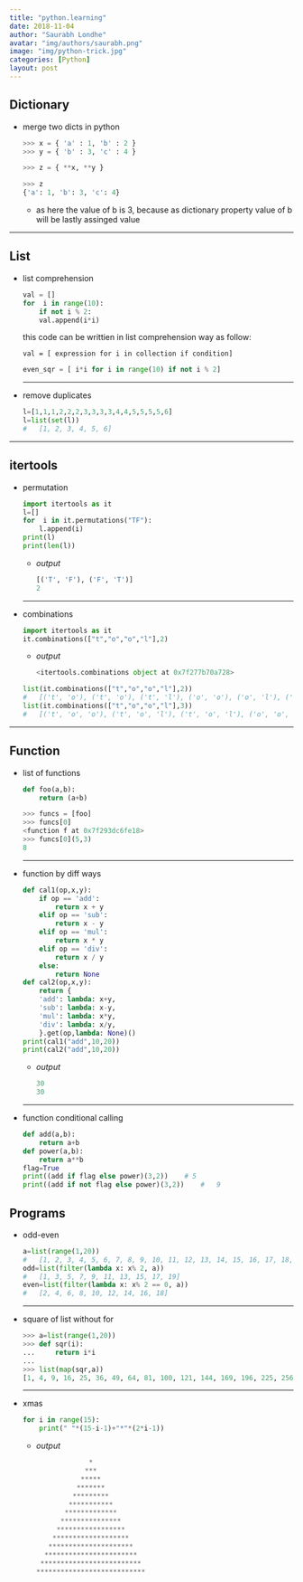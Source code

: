 ```yaml
---
title: "python.learning"
date: 2018-11-04
author: "Saurabh Londhe"
avatar: "img/authors/saurabh.png"
image: "img/python-trick.jpg"
categories: [Python]
layout: post
---
```


## Dictionary

- merge two dicts in python

  ```python
  >>> x = { 'a' : 1, 'b' : 2 }
  >>> y = { 'b' : 3, 'c' : 4 }

  >>> z = { **x, **y }

  >>> z
  {'a': 1, 'b': 3, 'c': 4}
  ```

  - as here the value of b is 3, because as dictionary property value of b will be lastly assinged value

---

## List

- list comprehension

  ```python
  val = []
  for  i in range(10):
      if not i % 2:
      val.append(i*i)
  ```

  this code can be writtien in list comprehension way as follow:

  `val = [ expression for i in collection if condition]`

  ```python
  even_sqr = [ i*i for i in range(10) if not i % 2]
  ```

  ***

- remove duplicates
  ```python
  l=[1,1,1,2,2,2,3,3,3,3,4,4,5,5,5,5,6]
  l=list(set(l))
  #   [1, 2, 3, 4, 5, 6]
  ```

---

## itertools

- permutation

  ```python
  import itertools as it
  l=[]
  for  i in it.permutations("TF"):
      l.append(i)
  print(l)
  print(len(l))
  ```

  - _output_
    ```python
    [('T', 'F'), ('F', 'T')]
    2
    ```

  ***

- combinations
  ```python
  import itertools as it
  it.combinations(["t","o","o","l"],2)
  ```
  - _output_
    ```python
    <itertools.combinations object at 0x7f277b70a728>
    ```
  ```python
  list(it.combinations(["t","o","o","l"],2))
  #   [('t', 'o'), ('t', 'o'), ('t', 'l'), ('o', 'o'), ('o', 'l'), ('o', 'l')]
  list(it.combinations(["t","o","o","l"],3))
  #   [('t', 'o', 'o'), ('t', 'o', 'l'), ('t', 'o', 'l'), ('o', 'o', 'l')]
  ```

---

## Function

- list of functions

  ```python
  def foo(a,b):
      return (a+b)
  ```

  ```python
  >>> funcs = [foo]
  >>> funcs[0]
  <function f at 0x7f293dc6fe18>
  >>> funcs[0](5,3)
  8
  ```

  ***

- function by diff ways

  ```python
  def cal1(op,x,y):
      if op == 'add':
          return x + y
      elif op == 'sub':
          return x - y
      elif op == 'mul':
          return x * y
      elif op == 'div':
          return x / y
      else:
          return None
  def cal2(op,x,y):
      return {
      'add': lambda: x+y,
      'sub': lambda: x-y,
      'mul': lambda: x*y,
      'div': lambda: x/y,
      }.get(op,lambda: None)()
  print(cal1("add",10,20))
  print(cal2("add",10,20))
  ```

  - _output_
    ```python
    30
    30
    ```

  ***

- function conditional calling
  ```python
  def add(a,b):
      return a+b
  def power(a,b):
      return a**b
  flag=True
  print((add if flag else power)(3,2))    # 5
  print((add if not flag else power)(3,2))    #   9
  ```

## Programs

- odd-even
  ```python
  a=list(range(1,20))
  #   [1, 2, 3, 4, 5, 6, 7, 8, 9, 10, 11, 12, 13, 14, 15, 16, 17, 18, 19]
  odd=list(filter(lambda x: x% 2, a))
  #   [1, 3, 5, 7, 9, 11, 13, 15, 17, 19]
  even=list(filter(lambda x: x% 2 == 0, a))
  #   [2, 4, 6, 8, 10, 12, 14, 16, 18]
  ```
  ***
- square of list without for
  ```python
  >>> a=list(range(1,20))
  >>> def sqr(i):
  ...     return i*i
  ...
  >>> list(map(sqr,a))
  [1, 4, 9, 16, 25, 36, 49, 64, 81, 100, 121, 144, 169, 196, 225, 256, 289, 324, 361]
  ```
  ***
- xmas

  ```python
  for i in range(15):
      print(" "*(15-i-1)+"*"*(2*i-1))
  ```

  - _output_
    ```python
                 *
                ***
               *****
              *******
             *********
            ***********
           *************
          ***************
         *****************
        *******************
       *********************
      ***********************
     *************************
    ***************************
    ```
